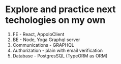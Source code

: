 
# Explore and practice  next techologies on my own

1. FE - React, AppoloClient
2. BE - Node, Yoga Graphql server
3. Communications - GRAPHQL
4. Authorization - plain with email verification
5. Database - PostgresSQL (TypeORM as ORM)
